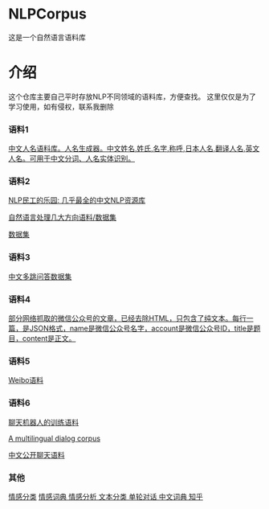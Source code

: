 # NLPCorpus
这是一个自然语言语料库
# 介绍
这个仓库主要自己平时存放NLP不同领域的语料库，方便查找。
这里仅仅是为了学习使用，如有侵权，联系我删除


### 语料1
[中文人名语料库。人名生成器。中文姓名,姓氏,名字,称呼,日本人名,翻译人名,英文人名。可用于中文分词、人名实体识别。](https://github.com/xuhaiming1996/Chinese-Names-Corpus)

###  语料2
[NLP民工的乐园: 几乎最全的中文NLP资源库](https://github.com/xuhaiming1996/funNLP)

[自然语言处理几大方向语料/数据集](https://github.com/xuhaiming1996/ChineseNlpCorpus)

[数据集](https://github.com/xuhaiming1996/nlp_chinese_corpus?organization=xuhaiming1996&organization=xuhaiming1996)
### 语料3
[中文多跳问答数据集](https://github.com/xuhaiming1996/NLPCC-MH)

### 语料4
[部分网络抓取的微信公众号的文章，已经去除HTML，只包含了纯文本。每行一篇，是JSON格式，name是微信公众号名字，account是微信公众号ID，title是题目，content是正文。](https://github.com/xuhaiming1996/weixin_public_corpus)

### 语料5
[Weibo语料](https://github.com/xuhaiming1996/weibo_terminater)

###  语料6
[聊天机器人的训练语料](https://github.com/xuhaiming1996/dgk_lost_conv)

[A multilingual dialog corpus ](https://github.com/xuhaiming1996/chatterbot-corpus)

[中文公开聊天语料](https://github.com/xuhaiming1996/chinese_chatbot_corpus)


### 其他
[情感分类](https://github.com/ml-distribution/chinese-corpus)
[情感词典 情感分析 文本分类 单轮对话 中文词典 知乎](https://github.com/GeneralZh/Chinese_Corpus)
